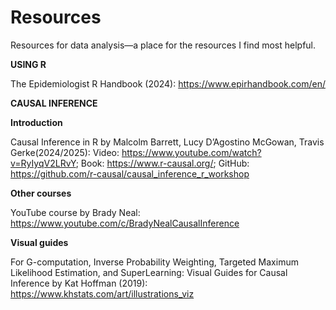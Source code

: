 # Resources
Resources for data analysis—a place for the resources I find most helpful.

**USING R**

The Epidemiologist R Handbook (2024): https://www.epirhandbook.com/en/

**CAUSAL INFERENCE**

**Introduction**

Causal Inference in R by Malcolm Barrett, Lucy D’Agostino McGowan, Travis Gerke(2024/2025): Video: https://www.youtube.com/watch?v=RyIyqV2LRvY; Book: https://www.r-causal.org/; GitHub: https://github.com/r-causal/causal_inference_r_workshop

**Other courses**

YouTube course by Brady Neal: https://www.youtube.com/c/BradyNealCausalInference

**Visual guides**

For G-computation, Inverse Probability Weighting, Targeted Maximum Likelihood Estimation, and SuperLearning:
Visual Guides for Causal Inference by Kat Hoffman (2019): https://www.khstats.com/art/illustrations_viz
